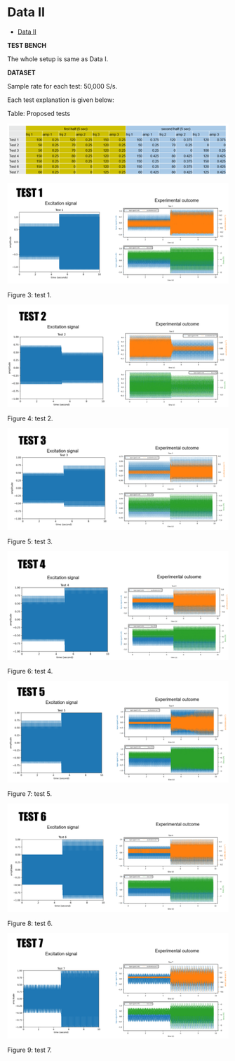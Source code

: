 # Data II


* [Data II](data_II)

**TEST BENCH**

The whole setup is same as Data I.


**DATASET**

Sample rate for each test: 50,000 S/s.

Each test explanation is given below:

Table: Proposed tests 

![plot](./images/proposed_tests.png)


![plot](./images/test_1.png)

Figure 3: test 1.

![plot](./images/test_2.png)

Figure 4: test 2.

![plot](./images/test_3.png)

Figure 5: test 3.

![plot](./images/test_4.png)

Figure 6: test 4.

![plot](./images/test_5.png)

Figure 7: test 5.

![plot](./images/test_6.png)

Figure 8: test 6.

![plot](./images/test_7.png)

Figure 9: test 7.

